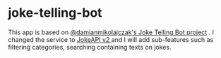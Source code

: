 # joke-telling-bot
This app is based on <a href="https://github.com/damianmikolajczak/joke-telling-bot" target="_blank">@damianmikolajczak's Joke Telling Bot project</a> . I changed the service to <a href="https://rapidapi.com/Sv443/api/jokeapi-v2" target="_blank">JokeAPI v2 </a>and
I will add sub-features such as filtering categories, searching containing texts on jokes.
